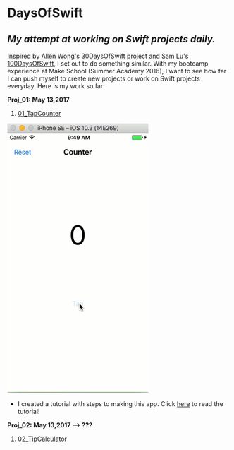 # DaysOfSwift
## *My attempt at working on Swift projects daily.*

Inspired by Allen Wong's [30DaysOfSwift](https://github.com/allenwong/30DaysofSwift) project and Sam Lu's [100DaysOfSwift](http://samvlu.com), I set out to do something similar. With my bootcamp experience at Make School (Summer Academy 2016), I want to see how far I can push myself to create new projects or work on Swift projects everyday. Here is my work so far:

**Proj_01: May 13,2017**

1. [01_TapCounter](https://github.com/wongandydev/DaysOfSwift/tree/master/TapCounter)

![Alt Text](https://github.com/wongandydev/DaysOfSwift/blob/master/TapCounter/tapcounter.gif)

- I created a tutorial with steps to making this app. Click [here](http://bit.ly/2pvjLoZ) to read the tutorial!

**Proj_02: May 13,2017 --> ???**

1. [02_TipCalculator](https://github.com/wongandydev/DaysOfSwift/tree/master/TipCalculator)